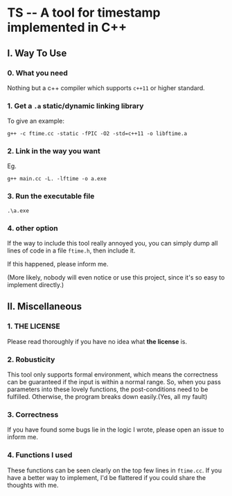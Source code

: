 # TS -- A tool for timestamp implemented in C++

## I. Way To Use

### 0. What you need

Nothing but a c++ compiler which supports `c++11` or higher standard.

### 1. Get a `.a` static/dynamic linking library

To give an example:

```shell
g++ -c ftime.cc -static -fPIC -O2 -std=c++11 -o libftime.a
```

### 2. Link in the way you want

Eg.

```shell
g++ main.cc -L. -lftime -o a.exe
```

### 3. Run the executable file

```shell
.\a.exe
```

### 4. other option

If the way to include this tool really annoyed you, you can simply dump all lines of code in a file `ftime.h`, then include it.

If this happened, please inform me.

(More likely, nobody will even notice or use this project, since it's so easy to implement directly.)

## II. Miscellaneous

### 1. **THE LICENSE**

Please read thoroughly if you have no idea what **the license** is.

### 2. Robusticity

This tool only supports formal environment, which means the correctness can be guaranteed if the input is within a normal range. So, when you pass parameters into these lovely functions, the post-conditions need to be fulfilled. Otherwise, the program breaks down easily.(Yes, all my fault)

### 3. Correctness

If you have found some bugs lie in the logic I wrote, please open an issue to inform me.

### 4. Functions I used

These functions can be seen clearly on the top few lines in `ftime.cc`. If you have a better way to implement, I'd be flattered if you could share the thoughts with me.
